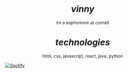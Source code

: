 # <div align="center"><b><i>vinny</i></b></div>

<div align="center">im a sophomore at cornell</div>

# <div align="center"><b><i>technologies</i></b></div>

<div align="center">html, css, javascript, react, java, python</div>

[![Spotify](https://vinnyh125.vercel.app/api/spotify)](https://open.spotify.com/user/qbekfev4yct7lr4tsy6mg78ie)
